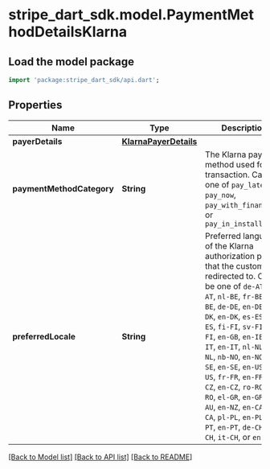 # stripe_dart_sdk.model.PaymentMethodDetailsKlarna

## Load the model package
```dart
import 'package:stripe_dart_sdk/api.dart';
```

## Properties
Name | Type | Description | Notes
------------ | ------------- | ------------- | -------------
**payerDetails** | [**KlarnaPayerDetails**](KlarnaPayerDetails.md) |  | [optional] 
**paymentMethodCategory** | **String** | The Klarna payment method used for this transaction. Can be one of `pay_later`, `pay_now`, `pay_with_financing`, or `pay_in_installments` | [optional] 
**preferredLocale** | **String** | Preferred language of the Klarna authorization page that the customer is redirected to. Can be one of `de-AT`, `en-AT`, `nl-BE`, `fr-BE`, `en-BE`, `de-DE`, `en-DE`, `da-DK`, `en-DK`, `es-ES`, `en-ES`, `fi-FI`, `sv-FI`, `en-FI`, `en-GB`, `en-IE`, `it-IT`, `en-IT`, `nl-NL`, `en-NL`, `nb-NO`, `en-NO`, `sv-SE`, `en-SE`, `en-US`, `es-US`, `fr-FR`, `en-FR`, `cs-CZ`, `en-CZ`, `ro-RO`, `en-RO`, `el-GR`, `en-GR`, `en-AU`, `en-NZ`, `en-CA`, `fr-CA`, `pl-PL`, `en-PL`, `pt-PT`, `en-PT`, `de-CH`, `fr-CH`, `it-CH`, or `en-CH` | [optional] 

[[Back to Model list]](../README.md#documentation-for-models) [[Back to API list]](../README.md#documentation-for-api-endpoints) [[Back to README]](../README.md)


